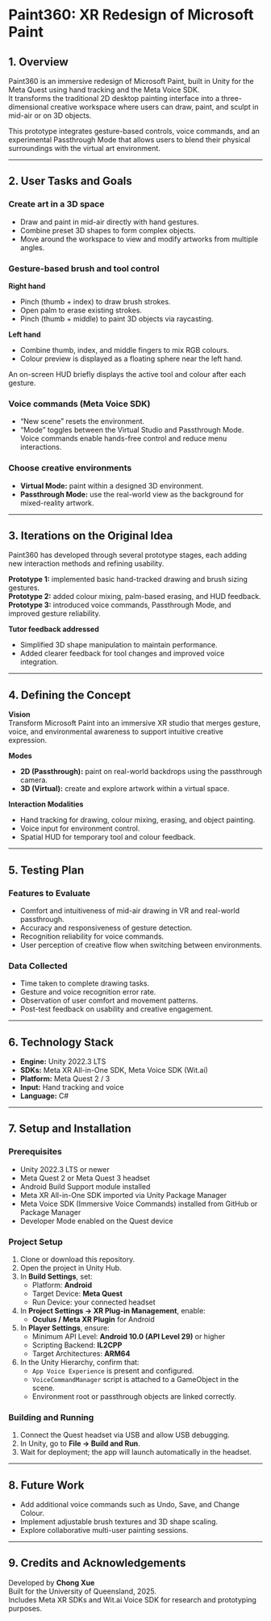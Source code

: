 # Paint360: XR Redesign of Microsoft Paint

## 1. Overview
Paint360 is an immersive redesign of Microsoft Paint, built in Unity for the Meta Quest using hand tracking and the Meta Voice SDK.  
It transforms the traditional 2D desktop painting interface into a three-dimensional creative workspace where users can draw, paint, and sculpt in mid-air or on 3D objects.  

This prototype integrates gesture-based controls, voice commands, and an experimental Passthrough Mode that allows users to blend their physical surroundings with the virtual art environment.

---

## 2. User Tasks and Goals

### Create art in a 3D space
- Draw and paint in mid-air directly with hand gestures.  
- Combine preset 3D shapes to form complex objects.  
- Move around the workspace to view and modify artworks from multiple angles.

### Gesture-based brush and tool control
**Right hand**
- Pinch (thumb + index) to draw brush strokes.  
- Open palm to erase existing strokes.  
- Pinch (thumb + middle) to paint 3D objects via raycasting.

**Left hand**
- Combine thumb, index, and middle fingers to mix RGB colours.  
- Colour preview is displayed as a floating sphere near the left hand.

An on-screen HUD briefly displays the active tool and colour after each gesture.

### Voice commands (Meta Voice SDK)
- “New scene” resets the environment.  
- “Mode” toggles between the Virtual Studio and Passthrough Mode.  
Voice commands enable hands-free control and reduce menu interactions.

### Choose creative environments
- **Virtual Mode:** paint within a designed 3D environment.  
- **Passthrough Mode:** use the real-world view as the background for mixed-reality artwork.

---

## 3. Iterations on the Original Idea
Paint360 has developed through several prototype stages, each adding new interaction methods and refining usability.

**Prototype 1:** implemented basic hand-tracked drawing and brush sizing gestures.  
**Prototype 2:** added colour mixing, palm-based erasing, and HUD feedback.  
**Prototype 3:** introduced voice commands, Passthrough Mode, and improved gesture reliability.

**Tutor feedback addressed**
- Simplified 3D shape manipulation to maintain performance.  
- Added clearer feedback for tool changes and improved voice integration.

---

## 4. Defining the Concept

**Vision**  
Transform Microsoft Paint into an immersive XR studio that merges gesture, voice, and environmental awareness to support intuitive creative expression.

**Modes**
- **2D (Passthrough):** paint on real-world backdrops using the passthrough camera.  
- **3D (Virtual):** create and explore artwork within a virtual space.

**Interaction Modalities**
- Hand tracking for drawing, colour mixing, erasing, and object painting.  
- Voice input for environment control.  
- Spatial HUD for temporary tool and colour feedback.

---

## 5. Testing Plan

### Features to Evaluate
- Comfort and intuitiveness of mid-air drawing in VR and real-world passthrough.  
- Accuracy and responsiveness of gesture detection.  
- Recognition reliability for voice commands.  
- User perception of creative flow when switching between environments.

### Data Collected
- Time taken to complete drawing tasks.  
- Gesture and voice recognition error rate.  
- Observation of user comfort and movement patterns.  
- Post-test feedback on usability and creative engagement.

---

## 6. Technology Stack
- **Engine:** Unity 2022.3 LTS  
- **SDKs:** Meta XR All-in-One SDK, Meta Voice SDK (Wit.ai)  
- **Platform:** Meta Quest 2 / 3  
- **Input:** Hand tracking and voice  
- **Language:** C#  

---

## 7. Setup and Installation

### Prerequisites
- Unity 2022.3 LTS or newer  
- Meta Quest 2 or Meta Quest 3 headset  
- Android Build Support module installed  
- Meta XR All-in-One SDK imported via Unity Package Manager  
- Meta Voice SDK (Immersive Voice Commands) installed from GitHub or Package Manager  
- Developer Mode enabled on the Quest device  

### Project Setup
1. Clone or download this repository.  
2. Open the project in Unity Hub.  
3. In **Build Settings**, set:
   - Platform: **Android**
   - Target Device: **Meta Quest**
   - Run Device: your connected headset  
4. In **Project Settings → XR Plug-in Management**, enable:
   - **Oculus / Meta XR Plugin** for Android  
5. In **Player Settings**, ensure:
   - Minimum API Level: **Android 10.0 (API Level 29)** or higher  
   - Scripting Backend: **IL2CPP**  
   - Target Architectures: **ARM64**  
6. In the Unity Hierarchy, confirm that:
   - `App Voice Experience` is present and configured.  
   - `VoiceCommandManager` script is attached to a GameObject in the scene.  
   - Environment root or passthrough objects are linked correctly.  

### Building and Running
1. Connect the Quest headset via USB and allow USB debugging.  
2. In Unity, go to **File → Build and Run**.  
3. Wait for deployment; the app will launch automatically in the headset.  

---

## 8. Future Work
- Add additional voice commands such as Undo, Save, and Change Colour.  
- Implement adjustable brush textures and 3D shape scaling.  
- Explore collaborative multi-user painting sessions.

---

## 9. Credits and Acknowledgements
Developed by **Chong Xue**  
Built for the University of Queensland, 2025.  
Includes Meta XR SDKs and Wit.ai Voice SDK for research and prototyping purposes.
